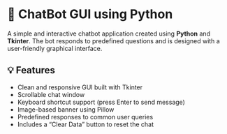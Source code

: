 # 🤖 ChatBot GUI using Python

A simple and interactive chatbot application created using **Python** and **Tkinter**. The bot responds to predefined questions and is designed with a user-friendly graphical interface.


## 💡 Features

- Clean and responsive GUI built with Tkinter
- Scrollable chat window
- Keyboard shortcut support (press Enter to send message)
- Image-based banner using Pillow
- Predefined responses to common user queries
- Includes a “Clear Data” button to reset the chat
